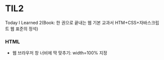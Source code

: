 # TIL2
Today I Learned 2(Book: 한 권으로 끝내는 웹 기본 교과서 HTM+CSS+자바스크립트 웹 표준의 정석)<br>
<h3>HTML</h3>
<ul>
  <li>웹 브라우저 창 너비에 딱 맞추기: width=100% 지정</li>
  </ul>
